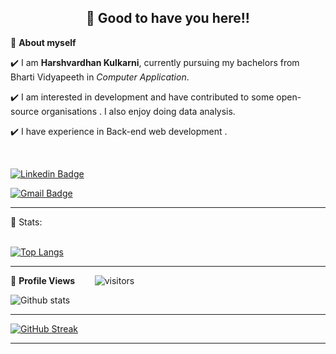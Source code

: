 <!-- README FILE CODE -->



<!-- WAKING HAND WITH GOOD TO HAVE YOU TEXT-->
<h2 align=center>👋 Good to have you here!!</h2>


<!--ABOUT ME CODE-->
🌱 **About myself**<br>

✔️ I am **Harshvardhan Kulkarni**, currently pursuing my bachelors from Bharti Vidyapeeth in *Computer Application*. <br>

✔️ I am interested in development and have contributed to some open-source organisations . I also enjoy doing data analysis. <br>

✔️ I have experience in Back-end web development .<br>

<br>


<!--NOMINATION FOR STAR GIT LINK CODE
<a href="https://stars.github.com/nominate/">You love what you see , Nominate me for GitHub Star </a>-->


<!-- SOCAIL MEDIA HANDLES -->
[![Linkedin Badge](https://img.shields.io/badge/-HarshvardhanKulkarni-blue?style=flat-square&logo=Linkedin&logoColor=white&link=https://www.linkedin.com/in/harshvardhan-kulkarni/)](https://www.linkedin.com/in/harshvardhan-kulkarni/)

[![Gmail Badge](https://img.shields.io/badge/-harshkulkarni78@gmail.com-c14438?style=flat-square&logo=Gmail&logoColor=white&link=mailto:harshkulkarni78@gmail.com)](mailto:harshkulkarni78@gmail.com)

---

<!-- STATISTICS ABOUT PROFILE -->

 📶 Stats:<br><br>
 
 
<!--  TOP LANGUAGES STATISTICS -->
 [![Top Langs](https://github-readme-stats.vercel.app/api/top-langs/?username=harshvardhankulkarni&theme=dark&layout=compact&align=right&width=40%)](https://github.com/anuraghazra/github-readme-stats)
 
 ---
 
<!--  PROFILES VIEWS -->
🌱 **Profile Views**&nbsp;&nbsp;&nbsp;&nbsp;&nbsp;&nbsp;&nbsp;
![visitors](https://profile-counter.glitch.me/harshvardhankulkarni/count.svg?align=center)


<!-- GITHUB STATISTICS -->
 ![Github stats](https://github-readme-stats.vercel.app/api?username=harshvardhankulkarni)  
 
 
 <hr>
 
<!--  CONTRIBUTION AND STREAK BLOCK -->
 [![GitHub Streak](https://github-readme-streak-stats.herokuapp.com/?user=harshvardhankulkarni&currStreakNum=2FD3EB&fire=pink&sideLabels=F00&theme=nightowl)](https://git.io/streak-stats)       
         


---
  </code>
</p>


<!-- ![My github stats](https://github-readme-stats.vercel.app/api?username=harshavardhankulkarni&show_icons=true&title_color=fff&icon_color=79ff97&text_color=9f9f9f&bg_color=151515&count_private=true&width=40%&align=left) 
<center><img src="https://logimp.files.wordpress.com/2019/01/viral-p-1.gif?w=736&zoom=2" align="right" width="30%"></center>




 -->
